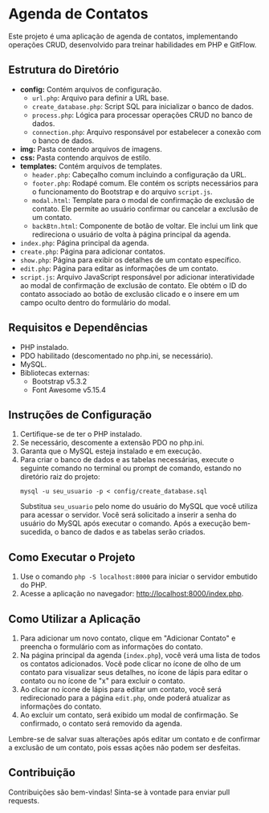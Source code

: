 # Agenda de Contatos

Este projeto é uma aplicação de agenda de contatos, implementando operações CRUD, desenvolvido para treinar habilidades em PHP e GitFlow.

## Estrutura do Diretório

- **config:** Contém arquivos de configuração.
  - `url.php`: Arquivo para definir a URL base.
  - `create_database.php`: Script SQL para inicializar o banco de dados.
  - `process.php`: Lógica para processar operações CRUD no banco de dados.
  - `connection.php`: Arquivo responsável por estabelecer a conexão com o banco de dados.
- **img:** Pasta contendo arquivos de imagens.
- **css:** Pasta contendo arquivos de estilo.
- **templates:** Contém arquivos de templates.
  - `header.php`: Cabeçalho comum incluindo a configuração da URL.
  - `footer.php`: Rodapé comum. Ele contém os scripts necessários para o funcionamento do Bootstrap e do arquivo `script.js`.
  - `modal.html`: Template para o modal de confirmação de exclusão de contato. Ele permite ao usuário confirmar ou cancelar a exclusão de um contato.
  - `backBtn.html`: Componente de botão de voltar. Ele inclui um link que redireciona o usuário de volta à página principal da agenda.
- `index.php`: Página principal da agenda.
- `create.php`: Página para adicionar contatos.
- `show.php`: Página para exibir os detalhes de um contato específico.
- `edit.php`: Página para editar as informações de um contato.
- `script.js`: Arquivo JavaScript responsável por adicionar interatividade ao modal de confirmação de exclusão de contato. Ele obtém o ID do contato associado ao botão de exclusão clicado e o insere em um campo oculto dentro do formulário do modal.

## Requisitos e Dependências

- PHP instalado.
- PDO habilitado (descomentado no php.ini, se necessário).
- MySQL.
- Bibliotecas externas:
  - Bootstrap v5.3.2
  - Font Awesome v5.15.4

## Instruções de Configuração

1. Certifique-se de ter o PHP instalado.
2. Se necessário, descomente a extensão PDO no php.ini.
3. Garanta que o MySQL esteja instalado e em execução.
4. Para criar o banco de dados e as tabelas necessárias, execute o seguinte comando no terminal ou prompt de comando, estando no diretório raiz do projeto:
    ```
    mysql -u seu_usuario -p < config/create_database.sql
    ```
   Substitua `seu_usuario` pelo nome do usuário do MySQL que você utiliza para acessar o servidor. Você será solicitado a inserir a senha do usuário do MySQL após executar o comando. Após a execução bem-sucedida, o banco de dados e as tabelas serão criados.

## Como Executar o Projeto

1. Use o comando `php -S localhost:8000` para iniciar o servidor embutido do PHP.
2. Acesse a aplicação no navegador: [http://localhost:8000/index.php](http://localhost:8000/index.php).

## Como Utilizar a Aplicação

1. Para adicionar um novo contato, clique em "Adicionar Contato" e preencha o formulário com as informações do contato.
2. Na página principal da agenda (`index.php`), você verá uma lista de todos os contatos adicionados. Você pode clicar no ícone de olho de um contato para visualizar seus detalhes, no ícone de lápis para editar o contato ou no ícone de "x" para excluir o contato.
3. Ao clicar no ícone de lápis para editar um contato, você será redirecionado para a página `edit.php`, onde poderá atualizar as informações do contato.
4. Ao excluir um contato, será exibido um modal de confirmação. Se confirmado, o contato será removido da agenda.

Lembre-se de salvar suas alterações após editar um contato e de confirmar a exclusão de um contato, pois essas ações não podem ser desfeitas.

## Contribuição

Contribuições são bem-vindas! Sinta-se à vontade para enviar pull requests.
